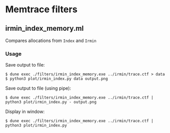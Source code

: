 # Memtrace filters

## irmin_index_memory.ml

Compares allocations from `Index` and `Irmin`

### Usage

Save output to file:
```shell
$ dune exec ./filters/irmin_index_memory.exe ../irmin/trace.ctf > data
$ python3 plot/irmin_index.py data output.png
```

Save output to file (using pipe):
```shell
$ dune exec ./filters/irmin_index_memory.exe ../irmin/trace.ctf | python3 plot/irmin_index.py - output.png
```

Display in window:
```shell
$ dune exec ./filters/irmin_index_memory.exe ../irmin/trace.ctf | python3 plot/irmin_index.py
```
